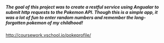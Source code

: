 ##### The goal of this project was to create a restful service using Angualar to submit http requests to the Pokemon API. Though this is a simple app, it was a lot of fun to enter random numbers and remember the long-forgotten pokemon of my childhood!


http://coursework.vschool.io/pokeprofile/
